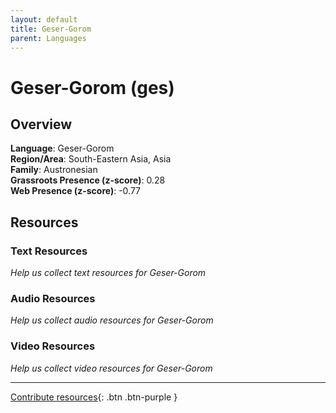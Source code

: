 ```yaml
---
layout: default
title: Geser-Gorom
parent: Languages
---
```


# Geser-Gorom (ges)

## Overview

**Language**: Geser-Gorom  
**Region/Area**: South-Eastern Asia, Asia  
**Family**: Austronesian  
**Grassroots Presence (z-score)**: 0.28  
**Web Presence (z-score)**: -0.77  

## Resources

### Text Resources
*Help us collect text resources for Geser-Gorom*

### Audio Resources
*Help us collect audio resources for Geser-Gorom*

### Video Resources
*Help us collect video resources for Geser-Gorom*

---

[Contribute resources](https://forms.office.com/e/1SfLJx3u1r){: .btn .btn-purple }
